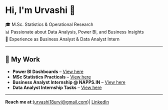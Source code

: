 # Hi, I'm Urvashi 👋

🎓 M.Sc. Statistics & Operational Research  
📊 Passionate about Data Analysis, Power BI, and Business Insights  
💼 Experience as Business Analyst & Data Analyst Intern

---

## 📂 My Work
- **Power BI Dashboards** – [View here](https://github.com/yourusername/PowerBI-Dashboards)
- **MSc Statistics Practicals** – [View here](https://github.com/yourusername/MSc-Statistics-Practicals)
- **Business Analyst Internship @ NAPPS.IN** – [View here](https://github.com/yourusername/Business-Analyst-internship-at-NAPPS.IN)
- **Data Analyst Internship Tasks** – [View here](https://github.com/yourusername/DATA-ANALYST-INTERNSHIP-Tasks)

---



 **Reach me at**:(urvashi18urvi@gmail.com)| [LinkedIn](https://www.linkedin.com/in/urvashi-arora-9764152a9 )



